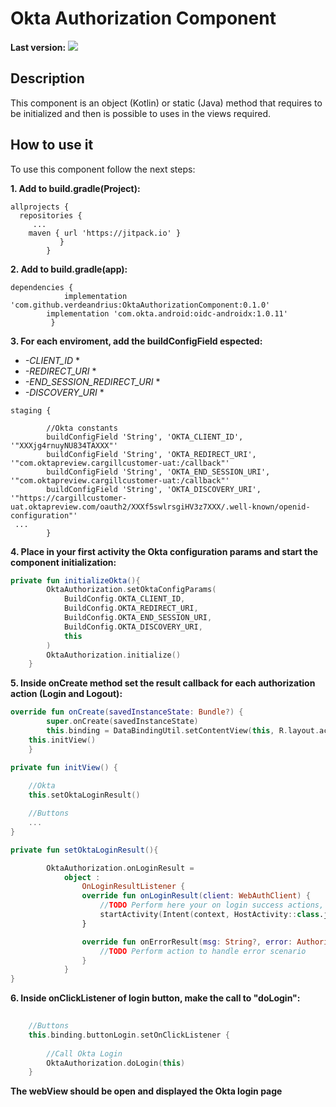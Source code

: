 # Okta Authorization Component

**Last version:**
[![](https://jitpack.io/v/verdeandrius/OktaAuthorizationComponent.svg)](https://jitpack.io/#verdeandrius/OktaAuthorizationComponent)

## Description
This component is an object (Kotlin) or static (Java) method that requires to be initialized and then is possible to uses in the views required.

## How to use it
To use this component follow the next steps: 

**1. Add to build.gradle(Project):**
```Gradle
allprojects {
  repositories {
     ...
	maven { url 'https://jitpack.io' }
	       }
	    }
```  

**2. Add to build.gradle(app):**
```Gradle
dependencies {
	        implementation 'com.github.verdeandrius:OktaAuthorizationComponent:0.1.0'
		implementation 'com.okta.android:oidc-androidx:1.0.11'
	     }
``` 

**3. For each enviroment, add the buildConfigField espected:**
* *-CLIENT_ID* *
* *-REDIRECT_URI* *
* *-END_SESSION_REDIRECT_URI* *
* *-DISCOVERY_URI* *

```Gradle
staging {

        //Okta constants
        buildConfigField 'String', 'OKTA_CLIENT_ID', '"XXXjg4rnuyNU834TAXXX"'
        buildConfigField 'String', 'OKTA_REDIRECT_URI', '"com.oktapreview.cargillcustomer-uat:/callback"'
        buildConfigField 'String', 'OKTA_END_SESSION_URI', '"com.oktapreview.cargillcustomer-uat:/callback"'
        buildConfigField 'String', 'OKTA_DISCOVERY_URI', '"https://cargillcustomer-uat.oktapreview.com/oauth2/XXXf5swlrsgiHV3z7XXX/.well-known/openid-configuration"'
 ...
        }
```

**4. Place in your first activity the Okta configuration params and start the component initialization:** 
```Kotlin
private fun initializeOkta(){
        OktaAuthorization.setOktaConfigParams(
            BuildConfig.OKTA_CLIENT_ID,
            BuildConfig.OKTA_REDIRECT_URI,
            BuildConfig.OKTA_END_SESSION_URI,
            BuildConfig.OKTA_DISCOVERY_URI,
            this
        )
        OktaAuthorization.initialize()
    }
```    

**5. Inside onCreate method set the result callback for each authorization action (Login and Logout):**
```Kotlin
override fun onCreate(savedInstanceState: Bundle?) {
        super.onCreate(savedInstanceState)
        this.binding = DataBindingUtil.setContentView(this, R.layout.activity_login_view)
	this.initView()
    }

private fun initView() {
   
    //Okta
    this.setOktaLoginResult()

    //Buttons
    ... 
}

private fun setOktaLoginResult(){

        OktaAuthorization.onLoginResult =
            object :
                OnLoginResultListener {
                override fun onLoginResult(client: WebAuthClient) {
                    //TODO Perform here your on login success actions, example the navigation:
                    startActivity(Intent(context, HostActivity::class.java))
                }

                override fun onErrorResult(msg: String?, error: AuthorizationException?) {
                    //TODO Perform action to handle error scenario 
                }
            }
}
```

**6. Inside onClickListener of login button, make the call to "doLogin":**
```Kotlin
	
    //Buttons
    this.binding.buttonLogin.setOnClickListener {
    
        //Call Okta Login
        OktaAuthorization.doLogin(this)
    }
``` 

**The webView should be open and displayed the Okta login page**
